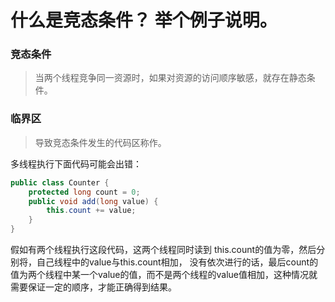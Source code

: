 # 什么是竞态条件？ 举个例子说明。

### 竞态条件
> 当两个线程竞争同一资源时，如果对资源的访问顺序敏感，就存在静态条件。

### 临界区
> 导致竞态条件发生的代码区称作。

多线程执行下面代码可能会出错：
```java
public class Counter {
    protected long count = 0;
    public void add(long value) {
        this.count += value;
    }
}
```
假如有两个线程执行这段代码，这两个线程同时读到 this.count的值为零，然后分别将，自己线程中的value与this.count相加，
没有依次进行的话，最后count的值为两个线程中某一个value的值，而不是两个线程的value值相加，这种情况就需要保证一定的顺序，才能正确得到结果。